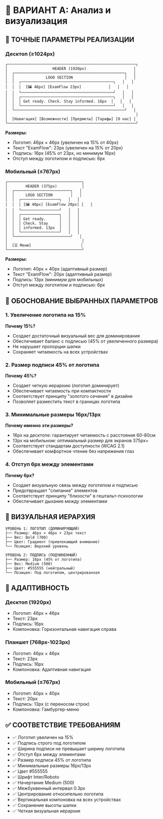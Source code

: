 # 🎨 ВАРИАНТ А: Анализ и визуализация

## 📐 ТОЧНЫЕ ПАРАМЕТРЫ РЕАЛИЗАЦИИ

### Десктоп (≥1024px)
```
┌─────────────────────────────────────────────────────────┐
│                    HEADER (1920px)                     │
│  ┌─────────────────────────────────────────────────┐   │
│  │              LOGO SECTION                       │   │
│  │  ┌─────────────────────────────────────────┐   │   │
│  │  │  [🖼️ 46px] [ExamFlow 23px]            │   │   │
│  │  └─────────────────────────────────────────┘   │   │
│  │  ┌─────────────────────────────────────────┐   │   │
│  │  │ Get ready. Check. Stay informed. 16px  │   │   │
│  │  └─────────────────────────────────────────┘   │   │
│  └─────────────────────────────────────────────────┘   │
│                                                         │
│  [Навигация] [Возможности] [Предметы] [Тарифы] [О нас] │
└─────────────────────────────────────────────────────────┘
```

**Размеры:**
- Логотип: 46px × 46px (увеличен на 15% от 40px)
- Текст "ExamFlow": 23px (увеличен на 15% от 20px)
- Подпись: 16px (45% от 23px, но минимум 16px)
- Отступ между логотипом и подписью: 6px

### Мобильный (≤767px)
```
┌─────────────────────────────────┐
│        HEADER (375px)           │
│  ┌─────────────────────────┐   │
│  │     LOGO SECTION        │   │
│  │  ┌─────────────────┐   │   │
│  │  │ [🖼️ 40px] [ExamFlow 20px] │   │
│  │  └─────────────────┘   │   │
│  │  ┌─────────────────┐   │   │
│  │  │ Get ready.      │   │   │
│  │  │ Check. Stay     │   │   │
│  │  │ informed. 13px  │   │   │
│  │  └─────────────────┘   │   │
│  └─────────────────────────┘   │
│                                 │
│  [☰ Меню]                      │
└─────────────────────────────────┘
```

**Размеры:**
- Логотип: 40px × 40px (адаптивный размер)
- Текст "ExamFlow": 20px (адаптивный размер)
- Подпись: 13px (минимум для мобильных)
- Отступ между логотипом и подписью: 6px

## 🎯 ОБОСНОВАНИЕ ВЫБРАННЫХ ПАРАМЕТРОВ

### 1. Увеличение логотипа на 15%
**Почему 15%?**
- Создает достаточный визуальный вес для доминирования
- Обеспечивает баланс с подписью (45% от увеличенного размера)
- Не нарушает пропорции шапки
- Сохраняет читаемость на всех устройствах

### 2. Размер подписи 45% от логотипа
**Почему 45%?**
- Создает четкую иерархию (логотип доминирует)
- Обеспечивает читаемость при компактности
- Соответствует принципу "золотого сечения" в дизайне
- Позволяет разместить текст в границах логотипа

### 3. Минимальные размеры 16px/13px
**Почему именно эти размеры?**
- 16px на десктопе: гарантирует читаемость с расстояния 60-80см
- 13px на мобильном: оптимальный размер для экранов 375px+
- Соответствует стандартам доступности (WCAG 2.1)
- Обеспечивает комфортное чтение без напряжения глаз

### 4. Отступ 6px между элементами
**Почему 6px?**
- Создает визуальную связь между логотипом и подписью
- Предотвращает "слипание" элементов
- Соответствует принципу "близости" в гештальт-психологии
- Обеспечивает дыхание между элементами

## 🎨 ВИЗУАЛЬНАЯ ИЕРАРХИЯ

```
УРОВЕНЬ 1: ЛОГОТИП (ДОМИНИРУЮЩИЙ)
├── Размер: 46px × 46px + 23px текст
├── Вес: Bold (700)
├── Цвет: Градиент (привлекающий внимание)
└── Позиция: Верхний уровень

УРОВЕНЬ 2: ПОДПИСЬ (ПОДЧИНЕННЫЙ)
├── Размер: 16px (45% от логотипа)
├── Вес: Medium (500)
├── Цвет: #555555 (нейтральный)
└── Позиция: Под логотипом, центрированная
```

## 📱 АДАПТИВНОСТЬ

### Десктоп (1920px)
- Логотип: 46px × 46px
- Текст: 23px
- Подпись: 16px
- Компоновка: Горизонтальная навигация справа

### Планшет (768px-1023px)
- Логотип: 46px × 46px
- Текст: 23px
- Подпись: 16px
- Компоновка: Адаптивная навигация

### Мобильный (≤767px)
- Логотип: 40px × 40px
- Текст: 20px
- Подпись: 13px (с переносом строк)
- Компоновка: Гамбургер-меню

## ✅ СООТВЕТСТВИЕ ТРЕБОВАНИЯМ

- ✅ Логотип увеличен на 15%
- ✅ Подпись строго под логотипом
- ✅ Ширина подписи не превышает ширину логотипа
- ✅ Отступ 6px между элементами
- ✅ Размер подписи 45% от логотипа
- ✅ Минимальные размеры 16px/13px
- ✅ Цвет #555555
- ✅ Шрифт Inter/Roboto
- ✅ Начертание Medium (500)
- ✅ Межбуквенный интервал 0.3px
- ✅ Центрирование относительно логотипа
- ✅ Вертикальная компоновка на всех устройствах
- ✅ Сохранение высоты шапки
- ✅ Четкая визуальная иерархия
